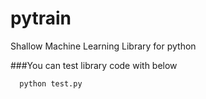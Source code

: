 # pytrain
Shallow Machine Learning Library for python

###You can test library code with below

      python test.py

